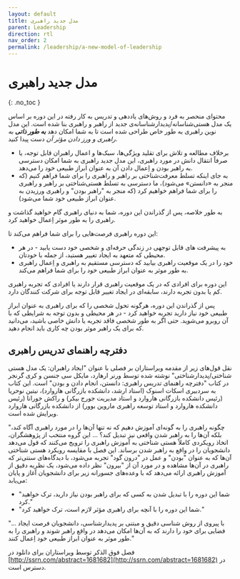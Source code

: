 ```yaml
---
layout: default
title: مدل جدید راهبری
parent: Leadership
direction: rtl
nav_order: 2
permalink: /leadership/a-new-model-of-leadership
---
```


# مدل جدید راهبری
{: .no_toc }

محتوای منحصر به فرد و روش‌های یاددهی و تدریس به کار رفته در این دوره بر اساس یک مدل هستی‌شناسانه/پدیدارشناسانه‌ی جدید از راهبر و راهبری بنا شده است. این مدل نوین راهبری به طور خاص طراحی شده است تا به شما امکان دهد ***به طور ذاتی** به راهبری و ورز دادن مؤثر آن* دست پیدا کنید.

- برخلاف مطالعه و تلاش برای تقلید ویژگی‌ها، سبک‌ها و اعمال راهبران قابل توجه، یا صرفاً انتقال دانش در مورد راهبری، این مدل جدید راهبری به شما امکان دسترسی به راهبر بودن و اِعمال دادن آن به عنوان ابراز طبیعی خود را می‌دهد.
- به جای اینکه تسلط معرفت‌شناختی بر راهبر و راهبری را برای شما فراهم کنیم (که منجر به «دانستن» می‌شود)، ما دسترسی به تسلط هستی‌شناختی بر راهبر و راهبری را برای شما فراهم خواهیم کرد (که منجر به "راهبر بودن" و راهبری ورزیدن به عنوان ابراز طبیعی خود شما می‌شود).

به طور خلاصه، پس از گذراندن این دوره، شما به دنیای راهبری گام خواهید گذاشت و راهبری را به طور موثر اِعمال خواهید کرد.

این دوره راهبری فرصت‌هایی را برای شما فراهم می‌کند تا:
- به پیشرفت های قابل توجهی در زندگی حرفه‌ای و شخصی خود دست یابید - در هر محیطی که متعهد به ایجاد تغییر هستید، از جمله با خودتان.
- خود را در یک موقعیت راهبری بیابید که دسترسی مستقیم به راهبری و اِعمال راهبری به طور موثر به عنوان ابراز طبیعی خود را برای شما فراهم می‌کند.

این دوره برای افرادی که در یک موقعیت راهبری قرار دارند یا افرادی که تجربه راهبری کم یا بدون تجربه دارند، سابقه‌ای در ایجاد تغییر قابل توجه برای شرکت کنندگان دارد.

پس از گذراندن این دوره، هرگونه تحول شخصی را که برای راهبری به عنوان ابراز طبیعی خود نیاز دارید تجربه خواهید کرد - در هر محیطی و بدون توجه به شرایطی که با آن روبرو می‌شوید. حتی اگر به طور شخصی فاقد تجربه یا دانش خاصی باشید، می‌دانید که برای یک راهبر موثر بودن چه کاری باید انجام دهید.

##  دفترچه راهنمای تدریس راهبری
نقل قول‌های زیر از مقدمه ویراستاران بر فصلی با عنوان "ایجاد راهبران: یک مدل هستی شناختی/پدیدارشناختی" نوشته شده توسط ورنر ارهارد، مایکل سی جنسن و کری گرنجر در کتاب "دفترچه راهنمای تدریس راهبری: دانستن، انجام دادن و بودن" است. این کتاب به سردبیری اسکات اسنوک (استاد ارشد، دانشکده بازرگانی هاروارد)، نیتین نوحریا (رئیس دانشکده بازرگانی هاروارد و استاد مدیریت جورج بیکر) و راکش خورانا (رئیس دانشکده هاروارد و استاد توسعه راهبری ماروین بوور) از دانشکده بازرگانی هاروارد ویرایش شده است.

"چگونه راهبری را به گونه‌ای آموزش دهیم که نه تنها آن‌ها را در مورد راهبری آگاه کند، بلکه آن‌ها را به راهبر شدن واقعی نیز تبدیل کند؟ ... این گروه منتخب از پژوهشگران، اتخاذ رویکردی کاملاً هستی شناختی به آموزش راهبری را ترویج می‌کنند که قول می‌دهد دانشجویان را در واقع به راهبر شدن برساند. این فصل با مقایسه رویکرد هستی شناختی آن‌ها که به عنوان "بودن" و عمل در "درون گود" تجربه می‌شود، با دیدگاه‌های سنتی‌تر که راهبری در آن‌ها مشاهده و در مورد آن از "بیرون" نظر داده می‌شود، یک نظریه دقیق از آموزش راهبری ارائه می‌دهد که با وعده‌های جسورانه زیر برای دانشجویان آغاز و پایان می‌یابد:

- "شما این دوره را با تبدیل شدن به کسی که برای راهبر بودن نیاز دارید، ترک خواهید کرد."
- "شما این دوره را با آنچه برای راهبری مؤثر لازم است، ترک خواهید کرد."

"... با پیروی از روش شناسی دقیق و مبتنی بر پدیدارشناسی، دانشجویان فرصت ایجاد فضایی برای خود را دارند که به آن‌ها امکان می‌دهد در واقع راهبر شوند و راهبری را به طور موثر به عنوان ابراز طبیعی خود اِعمال کنند."

فصل فوق الذکر توسط ویراستاران برای دانلود در [http://ssrn.com/abstract=1681682](http://ssrn.com/abstract=1681682) در دسترس است.
